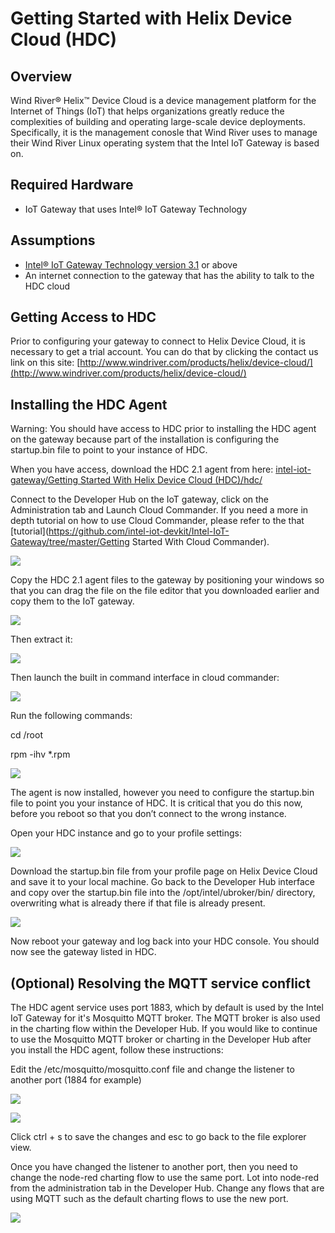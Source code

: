 # Getting Started with Helix Device Cloud (HDC) #
<cr>

## Overview ##
Wind River® Helix™ Device Cloud is a device management platform for the Internet of Things (IoT) that helps organizations greatly reduce the complexities of building and operating large-scale device deployments.  Specifically, it is the management conosle that Wind River uses to manage their Wind River Linux operating system that the Intel IoT Gateway is based on.

## Required Hardware ##
-   IoT Gateway that uses Intel® IoT Gateway Technology

## Assumptions ##
-   [Intel® IoT Gateway Technology version 3.1](https://shopiotmarketplace.com/iot/index.html#/details?pix=58) or above
-   An internet connection to the gateway that has the ability to talk to the HDC cloud

## Getting Access to HDC ##
Prior to configuring your gateway to connect to Helix Device Cloud, it is necessary to get a trial account.  You can do that by clicking the contact  us link on this site:
[http://www.windriver.com/products/helix/device-cloud/](http://www.windriver.com/products/helix/device-cloud/)

## Installing the HDC Agent ##
Warning: You should have access to HDC prior to installing the HDC agent on the gateway because part of the installation is configuring the startup.bin file to point to your instance of HDC.

When you have access, download the HDC 2.1 agent from here:
[intel-iot-gateway/Getting Started With Helix Device Cloud (HDC)/hdc/](https://github.com/intel-iot-devkit/intel-iot-gateway/blob/master/Getting%20Started%20With%20Helix%20Device%20Cloud%20(HDC)/hdc/HDC21forIDP31.tgz)

Connect to the Developer Hub on the IoT gateway, click on the Administration tab and Launch Cloud Commander. If you need a more in depth tutorial on how to use Cloud Commander, please refer to the that [tutorial](https://github.com/intel-iot-devkit/Intel-IoT-Gateway/tree/master/Getting Started With Cloud Commander).

![](images/image1.png)

Copy the HDC 2.1 agent files to the gateway by positioning your windows so that you can drag the file on the file editor that you downloaded earlier and copy them to the IoT gateway.

![](images/image2.png)

Then extract it:

![](images/image3.png)

Then launch the built in command interface in cloud commander:

![](images/image4.png)

Run the following commands:

cd /root

rpm -ihv *.rpm
 
![](images/image5.png)

The agent is now installed, however you need to configure the startup.bin file to point you your instance of HDC.  It is critical that you do this now, before you reboot so that you don’t connect to the wrong instance.

Open your HDC instance and go to your profile settings:

![](images/image6.png)

Download the startup.bin file from your profile page on Helix Device Cloud and save it to your local machine.
Go back to the Developer Hub interface and copy over the startup.bin file into the /opt/intel/ubroker/bin/ directory, overwriting what is already there if that file is already present.

![](images/image7.png)

Now reboot your gateway and log back into your HDC console.  You should now see the gateway listed in HDC.

## (Optional) Resolving the MQTT service conflict ##
The HDC agent service uses port 1883, which by default is used by the Intel IoT Gateway for it's Mosquitto MQTT broker.  The MQTT broker is also used in the charting flow within the Developer Hub.  If you would like to continue to use the Mosquitto MQTT broker or charting in the Developer Hub after you install the HDC agent, follow these instructions:

Edit the /etc/mosquitto/mosquitto.conf file and change the listener to another port (1884 for example)

![](images/image8.png)

![](images/image9.png)

Click ctrl + s to save the changes and esc to go back to the file explorer view.

Once you have changed the listener to another port, then you need to change the node-red charting flow to use the same port.  Lot into node-red from the administration tab in the Developer Hub.  Change any flows that are using MQTT such as the default charting flows to use the new port.

![](images/image10.png)
